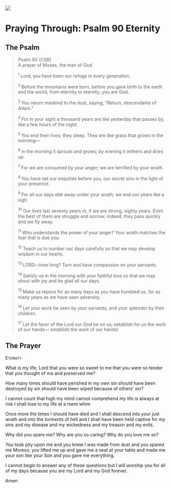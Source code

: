 <img class="intro-left" style="margin-top:10px" src="/images/art-paris-psalter.jpg">

# Praying Through: Psalm 90 Eternity

<p style="clear:both;">

## The Psalm

>Psalm 90 (CSB)    
> A prayer of Moses, the man of God. 
>
><sup> 1  </sup>Lord, you have been our refuge in every generation. 
>
><sup> 2  </sup>Before the mountains were born, before you gave birth to the earth and the world, from eternity to eternity, you are God. 
>
><sup> 3  </sup>You return mankind to the dust, saying, “Return, descendants of Adam.” 
>
><sup> 4  </sup>For in your sight a thousand years are like yesterday that passes by, like a few hours of the night. 
>
><sup> 5  </sup>You end their lives; they sleep. They are like grass that grows in the morning— 
>
><sup> 6  </sup>in the morning it sprouts and grows; by evening it withers and dries up. 
>
><sup> 7  </sup>For we are consumed by your anger; we are terrified by your wrath. 
>
><sup> 8  </sup>You have set our iniquities before you, our secret sins in the light of your presence. 
>
><sup> 9  </sup>For all our days ebb away under your wrath; we end our years like a sigh. 
>
><sup> 10  </sup>Our lives last seventy years or, if we are strong, eighty years. Even the best of them are struggle and sorrow; indeed, they pass quickly and we fly away. 
>
><sup> 11  </sup>Who understands the power of your anger? Your wrath matches the fear that is due you. 
>
><sup> 12  </sup>Teach us to number our days carefully so that we may develop wisdom in our hearts. 
>
><sup> 13  </sup>LORD—how long? Turn and have compassion on your servants. 
>
><sup> 14  </sup>Satisfy us in the morning with your faithful love so that we may shout with joy and be glad all our days. 
>
><sup> 15  </sup>Make us rejoice for as many days as you have humbled us, for as many years as we have seen adversity. 
>
><sup> 16  </sup>Let your work be seen by your servants, and your splendor by their children. 
>
><sup> 17  </sup>Let the favor of the Lord our God be on us; establish for us the work of our hands— establish the work of our hands!

## The Prayer

<div style="font-variant: small-caps;">
Eternity
</div>


What is my life, Lord
  that you were so sweet to me
  that you were so tender
  that you thought of me
  and preserved me?

How many times
  should have perished in my own sin
  should have been destroyed by sin
  should have been wiped because of others' sin?

I cannot count that high
  my mind cannot comprehend
  my life is always at risk
  I shall lose to my life
  at a mere whim

Once more
  the times I should have died
  and I shall descend into your just wrath
  and into the torments of hell
  and I shall have been held captive
  for my sins 
  and my disease
  and my wickedness
  and my treason
  and my evils.

Why did you spare me?
  Why are you so caring?
  Why do you love me so?

You took pity upon me
  and you knew I was made from dust
  and you spared me
  Moreso, you lifted me up
  and gave me a seat at your table
  and made me your son like your Son
  and you gave me everything.

I cannot begin to answer any of these questions
  but I will worship you for all of my days
  because you are my Lord and my God forever.

Amen
